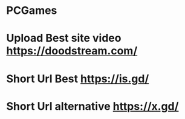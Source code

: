 # PCGames
 # Upload Best site video https://doodstream.com/
 # Short Url Best https://is.gd/
 # Short Url alternative https://x.gd/
